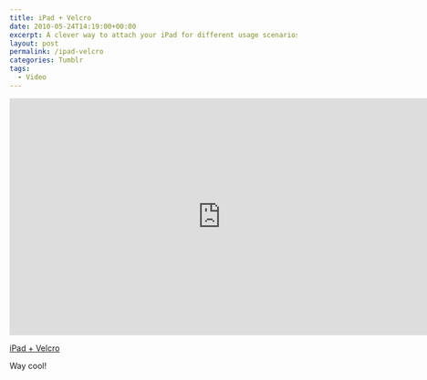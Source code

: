 ```yaml
---
title: iPad + Velcro
date: 2010-05-24T14:19:00+00:00
excerpt: A clever way to attach your iPad for different usage scenarios.
layout: post
permalink: /ipad-velcro
categories: Tumblr
tags:
  - Video
---
```

<iframe src="https://player.vimeo.com/video/11886557?color=ffffff" width="740" height="416" frameborder="0" allowfullscreen loading="lazy"></iframe>

[iPad + Velcro](https://vimeo.com/11886557)

Way cool!
